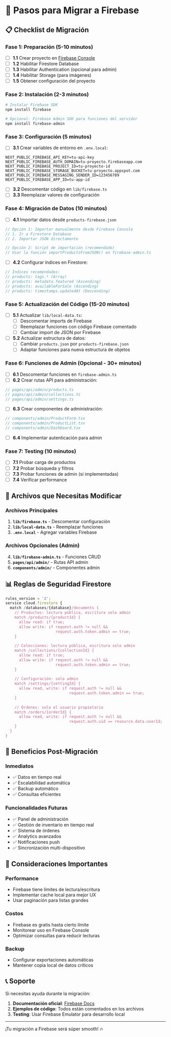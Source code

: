# 🚀 Pasos para Migrar a Firebase

## 📋 Checklist de Migración

### **Fase 1: Preparación (5-10 minutos)**

- [ ] **1.1** Crear proyecto en [Firebase Console](https://console.firebase.google.com)
- [ ] **1.2** Habilitar Firestore Database
- [ ] **1.3** Habilitar Authentication (opcional para admin)
- [ ] **1.4** Habilitar Storage (para imágenes)
- [ ] **1.5** Obtener configuración del proyecto

### **Fase 2: Instalación (2-3 minutos)**

```bash
# Instalar Firebase SDK
npm install firebase

# Opcional: Firebase Admin SDK para funciones del servidor
npm install firebase-admin
```

### **Fase 3: Configuración (5 minutos)**

- [ ] **3.1** Crear variables de entorno en `.env.local`:

```env
NEXT_PUBLIC_FIREBASE_API_KEY=tu-api-key
NEXT_PUBLIC_FIREBASE_AUTH_DOMAIN=tu-proyecto.firebaseapp.com
NEXT_PUBLIC_FIREBASE_PROJECT_ID=tu-proyecto-id
NEXT_PUBLIC_FIREBASE_STORAGE_BUCKET=tu-proyecto.appspot.com
NEXT_PUBLIC_FIREBASE_MESSAGING_SENDER_ID=123456789
NEXT_PUBLIC_FIREBASE_APP_ID=tu-app-id
```

- [ ] **3.2** Descomentar código en `lib/firebase.ts`
- [ ] **3.3** Reemplazar valores de configuración

### **Fase 4: Migración de Datos (10 minutos)**

- [ ] **4.1** Importar datos desde `products-firebase.json`

```javascript
// Opción 1: Importar manualmente desde Firebase Console
// 1. Ir a Firestore Database
// 2. Importar JSON directamente

// Opción 2: Script de importación (recomendado)
// Usar la función importProductsFromJSON() en firebase-admin.ts
```

- [ ] **4.2** Configurar índices en Firestore:

```javascript
// Índices recomendados:
// products: tags.* (Array)
// products: metadata.featured (Ascending)  
// products: availableForSale (Ascending)
// products: timestamps.updatedAt (Descending)
```

### **Fase 5: Actualización del Código (15-20 minutos)**

- [ ] **5.1** Actualizar `lib/local-data.ts`:
  - [ ] Descomentar imports de Firebase
  - [ ] Reemplazar funciones con código Firebase comentado
  - [ ] Cambiar import de JSON por Firebase

- [ ] **5.2** Actualizar estructura de datos:
  - [ ] Cambiar `products.json` por `products-firebase.json`
  - [ ] Adaptar funciones para nueva estructura de objetos

### **Fase 6: Funciones de Admin (Opcional - 30+ minutos)**

- [ ] **6.1** Descomentar funciones en `firebase-admin.ts`
- [ ] **6.2** Crear rutas API para administración:

```typescript
// pages/api/admin/products.ts
// pages/api/admin/collections.ts
// pages/api/admin/settings.ts
```

- [ ] **6.3** Crear componentes de administración:

```typescript
// components/admin/ProductForm.tsx
// components/admin/ProductList.tsx
// components/admin/Dashboard.tsx
```

- [ ] **6.4** Implementar autenticación para admin

### **Fase 7: Testing (10 minutos)**

- [ ] **7.1** Probar carga de productos
- [ ] **7.2** Probar búsqueda y filtros
- [ ] **7.3** Probar funciones de admin (si implementadas)
- [ ] **7.4** Verificar performance

## 🔧 Archivos que Necesitas Modificar

### **Archivos Principales**
1. **`lib/firebase.ts`** - Descomentar configuración
2. **`lib/local-data.ts`** - Reemplazar funciones
3. **`.env.local`** - Agregar variables Firebase

### **Archivos Opcionales (Admin)**
4. **`lib/firebase-admin.ts`** - Funciones CRUD
5. **`pages/api/admin/`** - Rutas API admin
6. **`components/admin/`** - Componentes admin

## 📊 Reglas de Seguridad Firestore

```javascript
rules_version = '2';
service cloud.firestore {
  match /databases/{database}/documents {
    // Productos: lectura pública, escritura solo admin
    match /products/{productId} {
      allow read: if true;
      allow write: if request.auth != null && 
                      request.auth.token.admin == true;
    }
    
    // Colecciones: lectura pública, escritura solo admin  
    match /collections/{collectionId} {
      allow read: if true;
      allow write: if request.auth != null && 
                      request.auth.token.admin == true;
    }
    
    // Configuración: solo admin
    match /settings/{settingId} {
      allow read, write: if request.auth != null && 
                            request.auth.token.admin == true;
    }
    
    // Órdenes: solo el usuario propietario
    match /orders/{orderId} {
      allow read, write: if request.auth != null && 
                            request.auth.uid == resource.data.userId;
    }
  }
}
```

## 🎯 Beneficios Post-Migración

### **Inmediatos**
- ✅ Datos en tiempo real
- ✅ Escalabilidad automática
- ✅ Backup automático
- ✅ Consultas eficientes

### **Funcionalidades Futuras**
- ✅ Panel de administración
- ✅ Gestión de inventario en tiempo real
- ✅ Sistema de órdenes
- ✅ Analytics avanzados
- ✅ Notificaciones push
- ✅ Sincronización multi-dispositivo

## 🚨 Consideraciones Importantes

### **Performance**
- Firebase tiene límites de lectura/escritura
- Implementar cache local para mejor UX
- Usar paginación para listas grandes

### **Costos**
- Firebase es gratis hasta cierto límite
- Monitorear uso en Firebase Console
- Optimizar consultas para reducir lecturas

### **Backup**
- Configurar exportaciones automáticas
- Mantener copia local de datos críticos

## 📞 Soporte

Si necesitas ayuda durante la migración:

1. **Documentación oficial**: [Firebase Docs](https://firebase.google.com/docs)
2. **Ejemplos de código**: Todos están comentados en los archivos
3. **Testing**: Usar Firebase Emulator para desarrollo local

---

¡Tu migración a Firebase será súper smooth! 🔥
